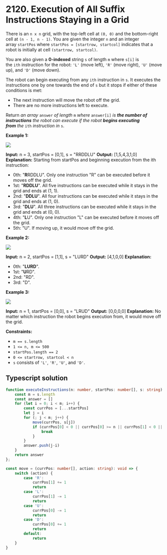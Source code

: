 # 2120. Execution of All Suffix Instructions Staying in a Grid

There is an `n x n` grid, with the top-left cell at `(0, 0)` and the bottom-right cell at `(n - 1, n - 1)`. You are given the integer `n` and an integer array `startPos` where `startPos = [startrow, startcol]` indicates that a robot is initially at cell `(startrow, startcol)`.

You are also given a **0-indexed** string `s` of length `m` where `s[i]` is the `ith` instruction for the robot: `'L'` (move left), `'R'` (move right), `'U'` (move up), and `'D'` (move down).

The robot can begin executing from any `ith` instruction in `s`. It executes the instructions one by one towards the end of `s` but it stops if either of these conditions is met:

-   The next instruction will move the robot off the grid.
-   There are no more instructions left to execute.

Return _an array_ `answer` _of length_ `m` _where_ `answer[i]` _is **the number of instructions** the robot can execute if the robot **begins executing from** the_ `ith` _instruction in_ `s`.

**Example 1:**

![](https://assets.leetcode.com/uploads/2021/12/09/1.png)

**Input:** n = 3, startPos = [0,1], s = "RRDDLU"
**Output:** [1,5,4,3,1,0]
**Explanation:** Starting from startPos and beginning execution from the ith instruction:
- 0th: "**R**RDDLU". Only one instruction "R" can be executed before it moves off the grid.
- 1st:  "**RDDLU**". All five instructions can be executed while it stays in the grid and ends at (1, 1).
- 2nd:   "**DDLU**". All four instructions can be executed while it stays in the grid and ends at (1, 0).
- 3rd:    "**DLU**". All three instructions can be executed while it stays in the grid and ends at (0, 0).
- 4th:     "**L**U". Only one instruction "L" can be executed before it moves off the grid.
- 5th:      "U". If moving up, it would move off the grid.

**Example 2:**

![](https://assets.leetcode.com/uploads/2021/12/09/2.png)

**Input:** n = 2, startPos = [1,1], s = "LURD"
**Output:** [4,1,0,0]
**Explanation:**
- 0th: "**LURD**".
- 1st:  "**U**RD".
- 2nd:   "RD".
- 3rd:    "D".

**Example 3:**

![](https://assets.leetcode.com/uploads/2021/12/09/3.png)

**Input:** n = 1, startPos = [0,0], s = "LRUD"
**Output:** [0,0,0,0]
**Explanation:** No matter which instruction the robot begins execution from, it would move off the grid.

**Constraints:**

-   `m == s.length`
-   `1 <= n, m <= 500`
-   `startPos.length == 2`
-   `0 <= startrow, startcol < n`
-   `s` consists of `'L'`, `'R'`, `'U'`, and `'D'`.

## Typescript solution
```typescript
function executeInstructions(n: number, startPos: number[], s: string): number[] {
    const m = s.length
    const answer = []
    for (let i = 0; i < m; i++) {
        const currPos = [...startPos]
        let j = i
        for (; j < m; j++) {
            move(currPos, s[j])
            if (currPos[0] < 0 || currPos[0] >= n || currPos[1] < 0 || currPos[1] >= n){
                break
            }
        }
        answer.push(j-i)
    }
    return answer
};

const move = (currPos: number[], action: string): void => {
    switch (action) {
        case 'R':
            currPos[1] += 1
            return
        case 'L':
            currPos[1] -= 1
            return 
        case 'U':
            currPos[0] -= 1
            return
        case 'D':
            currPos[0] += 1
            return
        default:
            return 
    }
}
```